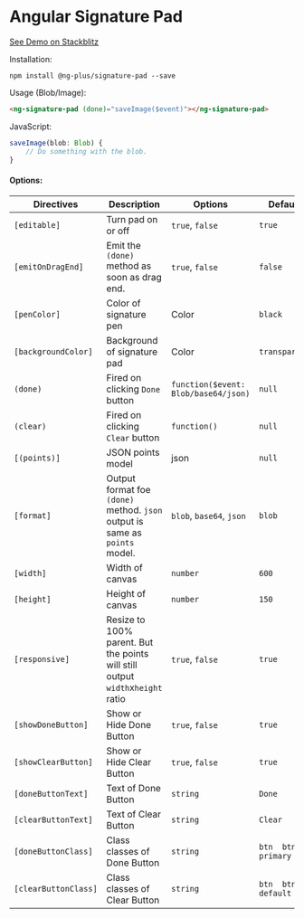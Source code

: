 # Angular Signature Pad

[See Demo on Stackblitz](https://stackblitz.com/edit/ng-plus-signature-pad?file=src%2Fapp%2Fapp.component.html)

Installation:
```npm
npm install @ng-plus/signature-pad --save
```
Usage (Blob/Image):
```html
<ng-signature-pad (done)="saveImage($event)"></ng-signature-pad>
```

JavaScript:
```typescript
saveImage(blob: Blob) {
    // Do something with the blob.
}
```


#### Options:
| Directives        | Description | Options | Default |
| ------------- | ------------- | ------------- | ------------- |
| `[editable]` | Turn pad on or off | `true`, `false` | `true`
| `[emitOnDragEnd]` | Emit the `(done)` method as soon as drag end. | `true`, `false` | `false`
| `[penColor]` | Color of signature pen | Color | `black`
| `[backgroundColor]` | Background of signature pad | Color | `transparent`
| `(done)` | Fired on clicking `Done` button | `function($event: Blob/base64/json)` | `null`
| `(clear)` | Fired on clicking `Clear` button | `function()` | `null`
| `[(points)]` | JSON points model | json | `null`
| `[format]` | Output format foe `(done)` method. `json` output is same as `points` model. | `blob`, `base64`, `json` | `blob`
| `[width]` | Width of canvas | `number` | `600`
| `[height]` | Height of canvas | `number` | `150`
| `[responsive]` | Resize to 100% parent. But the points will still output `width`x`height` ratio  | `true`, `false` | `true`
| `[showDoneButton]` | Show or Hide Done Button | `true`, `false` | `true`
| `[showClearButton]` | Show or Hide Clear Button | `true`, `false` | `true`
| `[doneButtonText]` | Text of Done Button | `string` | `Done`
| `[clearButtonText]` | Text of Clear Button | `string` | `Clear`
| `[doneButtonClass]` | Class classes of Done Button | `string` | `btn  btn-primary`
| `[clearButtonClass]` | Class classes of Clear Button | `string` | `btn  btn-default`
